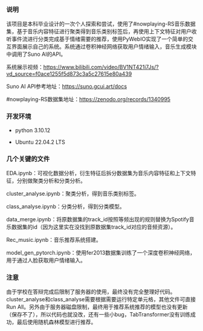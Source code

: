 ### 说明

该项目是本科毕业设计的一次个人探索和尝试，使用了#nowplaying-RS音乐数据集，基于音乐内容特征进行聚类得到音乐类别标签后，再使用上下文特征对用户收听事件流进行分类完成基于情绪需要的推荐，使用PyWebIO实现了一个简单的交互界面展示自己的系统。系统通过卷积神经网络获取用户情绪输入，音乐生成模块中调用了Suno AI的API。

系统展示视频：https://www.bilibili.com/video/BV1NT421i7Js/?vd_source=f0ace1255f5d873c3a5c27615e80a439

Suno AI API参考地址：https://suno.gcui.art/docs

#nowplaying-RS数据集地址：https://zenodo.org/records/1340995

### 开发环境

* python 3.10.12

* Ubuntu 22.04.2 LTS



### 几个关键的文件

EDA.ipynb：可视化数据分析，衍生特征后拆分数据集为音乐内容特征和上下文特征，分别做聚类分析和分类分析。

cluster_analyse.ipynb：聚类分析，得到音乐类别标签。

class_analyse.ipynb：分类分析，得到分类模型。

data_merge.ipynb：将原数据集的track_id按照等频出现的规则替换为Spotify音乐数据集的id（因为这里实在没找到原数据集track_id对应的音频资源）。

Rec_music.ipynb：音乐推荐系统搭建。

model_gen_pytorch.ipynb：使用fer2013数据集训练了一个深度卷积神经网络，用于通过人脸获取用户情绪输入。



### 注意

由于学校在答辩完成后限制了服务器的使用，最终没有完全整理好代码。cluster_analyse和class_analyse需要根据需要运行特定单元格，其他文件可直接Run All。另外由于服务器磁盘限制，最终用于推荐系统推荐的模型也没有更新（保存不了），所以代码也就没改，还有一些小bug，TabTransformer没有训练成功，最后使用随机森林模型进行推荐。
